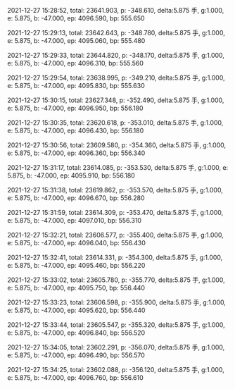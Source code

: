 2021-12-27 15:28:52, total: 23641.903, p: -348.610, delta:5.875 手, g:1.000, e: 5.875, b: -47.000, ep: 4096.590, bp: 555.650

2021-12-27 15:29:13, total: 23642.643, p: -348.780, delta:5.875 手, g:1.000, e: 5.875, b: -47.000, ep: 4095.060, bp: 555.480

2021-12-27 15:29:33, total: 23644.820, p: -348.170, delta:5.875 手, g:1.000, e: 5.875, b: -47.000, ep: 4096.310, bp: 555.560

2021-12-27 15:29:54, total: 23638.995, p: -349.210, delta:5.875 手, g:1.000, e: 5.875, b: -47.000, ep: 4095.830, bp: 555.630

2021-12-27 15:30:15, total: 23627.348, p: -352.490, delta:5.875 手, g:1.000, e: 5.875, b: -47.000, ep: 4096.950, bp: 556.180

2021-12-27 15:30:35, total: 23620.618, p: -353.010, delta:5.875 手, g:1.000, e: 5.875, b: -47.000, ep: 4096.430, bp: 556.180

2021-12-27 15:30:56, total: 23609.580, p: -354.360, delta:5.875 手, g:1.000, e: 5.875, b: -47.000, ep: 4096.360, bp: 556.340

2021-12-27 15:31:17, total: 23614.085, p: -353.530, delta:5.875 手, g:1.000, e: 5.875, b: -47.000, ep: 4095.910, bp: 556.180

2021-12-27 15:31:38, total: 23619.862, p: -353.570, delta:5.875 手, g:1.000, e: 5.875, b: -47.000, ep: 4096.670, bp: 556.280

2021-12-27 15:31:59, total: 23614.309, p: -353.470, delta:5.875 手, g:1.000, e: 5.875, b: -47.000, ep: 4097.010, bp: 556.310

2021-12-27 15:32:21, total: 23606.577, p: -355.400, delta:5.875 手, g:1.000, e: 5.875, b: -47.000, ep: 4096.040, bp: 556.430

2021-12-27 15:32:41, total: 23614.331, p: -354.300, delta:5.875 手, g:1.000, e: 5.875, b: -47.000, ep: 4095.460, bp: 556.220

2021-12-27 15:33:02, total: 23605.780, p: -355.770, delta:5.875 手, g:1.000, e: 5.875, b: -47.000, ep: 4095.750, bp: 556.440

2021-12-27 15:33:23, total: 23606.598, p: -355.900, delta:5.875 手, g:1.000, e: 5.875, b: -47.000, ep: 4095.620, bp: 556.440

2021-12-27 15:33:44, total: 23605.547, p: -355.320, delta:5.875 手, g:1.000, e: 5.875, b: -47.000, ep: 4096.840, bp: 556.520

2021-12-27 15:34:05, total: 23602.291, p: -356.070, delta:5.875 手, g:1.000, e: 5.875, b: -47.000, ep: 4096.490, bp: 556.570

2021-12-27 15:34:25, total: 23602.088, p: -356.120, delta:5.875 手, g:1.000, e: 5.875, b: -47.000, ep: 4096.760, bp: 556.610